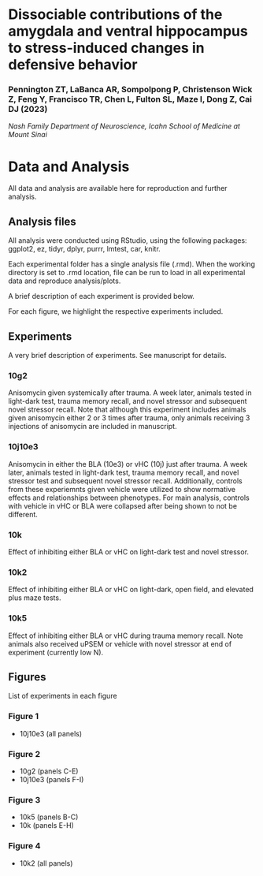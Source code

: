 # Dissociable contributions of the amygdala and ventral hippocampus to stress-induced changes in defensive behavior
### Pennington ZT, LaBanca AR, Sompolpong P, Christenson Wick Z, Feng Y, Francisco TR, Chen L, Fulton SL, Maze I, Dong Z, Cai DJ (2023)
*Nash Family Department of Neuroscience, Icahn School of Medicine at Mount Sinai*
 
 
# Data and Analysis
All data and analysis are available here for reproduction and further analysis.  


## Analysis files
All analysis were conducted using RStudio, using the following packages: ggplot2, ez, tidyr, dplyr, purrr, lmtest, car, knitr.

Each experimental folder has a single analysis file (.rmd).  When the working directory is set to .rmd location, file can be run to load in all experimental data and reproduce analysis/plots.

A brief description of each experiment is provided below.

For each figure, we highlight the respective experiments included.  


## Experiments

A very brief description of experiments.  See manuscript for details.
### 10g2

Anisomycin given systemically after trauma.  A week later, animals tested in light-dark test, trauma memory recall, and novel stressor and subsequent novel stressor recall.  Note that although this experiment includes animals given anisomycin either 2 or 3 times after trauma, only animals receiving 3 injections of anisomycin are included in manuscript.  

### 10j10e3

Anisomycin in either the BLA (10e3) or vHC (10j) just after trauma.  A week later, animals tested in light-dark test, trauma memory recall, and novel stressor test and subsequent novel stressor recall.  Additionally, controls from these experiemnts given vehicle were utilized to show normative effects and relationships between phenotypes.  For main analysis, controls with vehicle in vHC or BLA were collapsed after being shown to not be different.

### 10k

Effect of inhibiting either BLA or vHC on light-dark test and novel stressor.

### 10k2

Effect of inhibiting either BLA or vHC on light-dark, open field, and elevated plus maze tests.

### 10k5

Effect of inhibiting either BLA or vHC during trauma memory recall.  Note animals also received uPSEM or vehicle with novel stressor at end of experiment (currently low N).


## Figures
List of experiments in each figure

### Figure 1
- 10j10e3 (all panels)

### Figure 2
- 10g2 (panels C-E)
- 10j10e3 (panels F-I)

### Figure 3
- 10k5 (panels B-C)
- 10k (panels E-H)

### Figure 4
- 10k2 (all panels)




